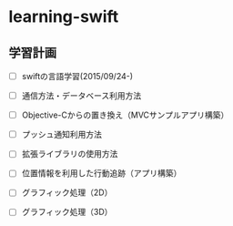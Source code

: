 # learning-swift

## 学習計画

- [ ] swiftの言語学習(2015/09/24-)
- [ ] 通信方法・データベース利用方法
- [ ] Objective-Cからの置き換え（MVCサンプルアプリ構築）
- [ ] プッシュ通知利用方法
- [ ] 拡張ライブラリの使用方法
- [ ] 位置情報を利用した行動追跡（アプリ構築）
- [ ] グラフィック処理（2D）
- [ ] グラフィック処理（3D）

